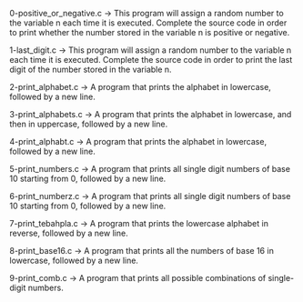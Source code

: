 0-positive_or_negative.c -> This program will assign a random number to the variable n each time it is executed. Complete the source code in order to print whether the number stored in the variable n is positive or negative.

1-last_digit.c -> This program will assign a random number to the variable n each time it is executed. Complete the source code in order to print the last digit of the number stored in the variable n.

2-print_alphabet.c -> A program that prints the alphabet in lowercase, followed by a new line.

3-print_alphabets.c -> A program that prints the alphabet in lowercase, and then in uppercase, followed by a new line.

4-print_alphabt.c -> A program that prints the alphabet in lowercase, followed by a new line.

5-print_numbers.c -> A program that prints all single digit numbers of base 10 starting from 0, followed by a new line.

6-print_numberz.c -> A program that prints all single digit numbers of base 10 starting from 0, followed by a new line.

7-print_tebahpla.c -> A program that prints the lowercase alphabet in reverse, followed by a new line.

8-print_base16.c -> A program that prints all the numbers of base 16 in lowercase, followed by a new line.

9-print_comb.c -> A program that prints all possible combinations of single-digit numbers.
